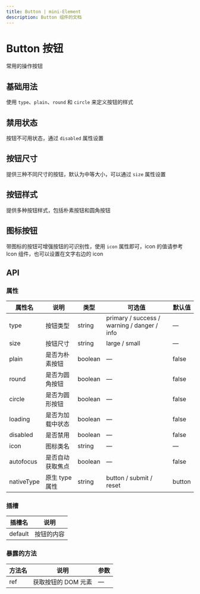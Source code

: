```yaml
---
title: Button | mini-Element
description: Button 组件的文档
---
```


# Button 按钮

常用的操作按钮

## 基础用法

使用 `type`、`plain`、`round` 和 `circle` 来定义按钮的样式

<preview path="../demo/Button/Basic.vue" title="基础用法" description="Button组件的基础用法"></preview>

## 禁用状态

按钮不可用状态，通过 `disabled` 属性设置

<preview path="../demo/Button/Disabled.vue" title="禁用状态" description="通过 disabled 属性设置按钮为禁用状态"></preview>

## 按钮尺寸

提供三种不同尺寸的按钮，默认为中等大小，可以通过 `size` 属性设置

<preview path="../demo/Button/Size.vue" title="按钮尺寸" description="通过 size 属性设置按钮大小"></preview>

## 按钮样式

提供多种按钮样式，包括朴素按钮和圆角按钮

<preview path="../demo/Button/Style.vue" title="按钮样式" description="通过 plain 和 round 属性设置按钮样式"></preview>

## 图标按钮

带图标的按钮可增强按钮的可识别性，使用 `icon` 属性即可，icon 的值请参考 Icon 组件，也可以设置在文字右边的 icon

<preview path="../demo/Button/Icon.vue" title="图标按钮" description="带图标的按钮"></preview>

## API

### 属性

| 属性名 | 说明 | 类型 | 可选值 | 默认值 |
| --- | --- | --- | --- | --- |
| type | 按钮类型 | string | primary / success / warning / danger / info | — |
| size | 按钮尺寸 | string | large / small | — |
| plain | 是否为朴素按钮 | boolean | — | false |
| round | 是否为圆角按钮 | boolean | — | false |
| circle | 是否为圆形按钮 | boolean | — | false |
| loading | 是否为加载中状态 | boolean | — | false |
| disabled | 是否禁用 | boolean | — | false |
| icon | 图标类名 | string | — | — |
| autofocus | 是否自动获取焦点 | boolean | — | false |
| nativeType | 原生 type 属性 | string | button / submit / reset | button |

### 插槽

| 插槽名 | 说明 |
| --- | --- |
| default | 按钮的内容 |

### 暴露的方法

| 方法名 | 说明 | 参数 |
| --- | --- | --- |
| ref | 获取按钮的 DOM 元素 | — |
